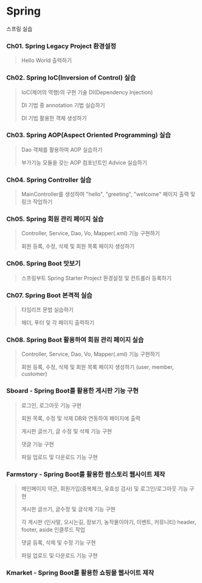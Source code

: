 # Spring
스프링 실습


### Ch01. Spring Legacy Project 환경설정
> Hello World 출력하기

### Ch02. Spring IoC(Inversion of Control) 실습
> IoC(제어의 역행)의 구현 기술 DI(Dependency Injection) 
>
> DI 기법 중 annotation 기법 실습하기
>
> DI 기법 활용한 객체 생성하기

### Ch03. Spring AOP(Aspect Oriented Programming) 실습
> Dao 객체를 활용하여 AOP 실습하기
>
> 부가기능 모듈을 갖는 AOP 컴포넌트인 Advice 실습하기

### Ch04. Spring Controller 실습
> MainController를 생성하여 "hello", "greeting", "welcome" 페이지 출력 및 링크 작업하기

### Ch05. Spring 회원 관리 페이지 실습
> Controller, Service, Dao, Vo, Mapper(.xml) 기능 구현하기
>
> 회원 등록, 수정, 삭제 및 회원 목록 페이지 생성하기

### Ch06. Spring Boot 맛보기
> 스프링부트 Spring Starter Project 환경설정 및 컨트롤러 등록하기

### Ch07. Spring Boot 본격적 실습
> 타임리프 문법 실습하기
>
> 헤더, 푸터 및 각 페이지 출력하기

### Ch08. Spring Boot 활용하여 회원 관리 페이지 실습
> Controller, Service, Dao, Vo, Mapper(.xml) 기능 구현하기
>
> 회원 등록, 수정, 삭제 및 회원 목록 페이지 생성하기 (user, member, customer)

### Sboard - Spring Boot를 활용한 게시판 기능 구현
> 로그인, 로그아웃 기능 구현
>
> 회원 목록, 수정 및 삭제 DB와 연동하여 페이지에 출력
>
> 게시판 글쓰기, 글 수정 및 삭제 기능 구현
>
> 댓글 기능 구현
>
> 파일 업로드 및 다운로드 기능 구현


### Farmstory - Spring Boot를 활용한 팜스토리 웹사이트 제작
> 메인페이지 약관, 회원가입(중복체크, 유효성 검사) 및 로그인/로그아웃 기능 구현
> 
> 게시판 글쓰기, 글수정 및 글삭제 기능 구현 
> 
> 각 게시판 (인사말, 오시는길, 장보기, 농작물이야기, 이벤트, 커뮤니티) header, footer, aside 인클루드 작업
> 
> 댓글 등록, 삭제 및 수정 기능 구현
> 
> 파일 업로드 및 다운로드 기능 구현


### Kmarket - Spring Boot를 활용한 쇼핑몰 웹사이트 제작
> 

